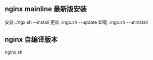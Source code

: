 ## nginx mainline 最新版安装
安装
./ngx.sh --install
更新
./ngx.sh --update
卸载
./ngx.sh --uninstall

## nginx 自编译版本

nginx.sh
